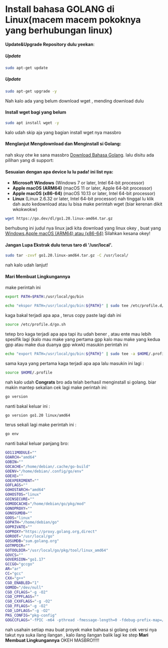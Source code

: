 # Install bahasa GOLANG di Linux(macem macem pokoknya yang berhubungan linux)

**Update&Upgrade Repository dulu yeekan**:

##### Update
```sh
sudo apt-get update
```
##### Update
```sh
sudo apt-get upgrade -y
```
Nah kalo ada yang belum download wget , mending download dulu

#### Install wget bagi yang belum
```sh
sudo apt install wget -y
```
kalo udah skip aja yang bagian install wget nya massbro

#### Menglanjut Mengdownload dan Menginstall si Golang:
nah skuy otw ke sana massbro [Download Bahasa Golang](https://go.dev/dl/). lalu disitu ada pilihan yang di support:
#### Sesuaian dengan apa device lu lu pada! ini list nya:
* **Microsoft Windows** (Windows 7 or later, Intel 64-bit processor)
* **Apple macOS (ARM64)** (macOS 11 or later, Apple 64-bit processor)
* **Apple macOS (x86-64)** (macOS 10.13 or later, Intel 64-bit processor)
* **Linux** (Linux 2.6.32 or later, Intel 64-bit processor)
nah tinggal lu klik dah auto kedownload atau lu bisa make perintah wget (biar kerenan dikit wkokwokw)
```sh
wget https://go.dev/dl/go1.20.linux-amd64.tar.gz
```
berhubung ini judul nya linux jadi kita download yang linux okey , buat yang [Windows](https:waiting),[Apple macOS (ARM64) atau (x86-64)](https:waiting) Silahkan kesana okey!

#### Jangan Lupa Ekstrak dulu terus taro di '/usr/local'. 
```sh
sudo tar -zxvf go1.20.linux-amd64.tar.gz -C /usr/local/
```
nah kalo udah lanjut!

#### Mari Membuat Lingkungannya 
make perintah ini 
```sh
export PATH=$PATH:/usr/local/go/bin
```
```sh
echo "ekspor PATH=/usr/local/go/bin:${PATH}" | sudo tee /etc/profile.d/go.sh 
```
kaga bakal terjadi apa apa , terus copy paste lagi dah ini 
```sh
source /etc/profile.d/go.sh
```
tetep bro kaga terjadi apa apa tapi itu udah bener , atau ente mau lebih spesifik lagi (kalo mau make yang pertama gpp kalo mau make yang kedua gpp atau make dua duanya gpp wkwk) masukin perintah ini 
```sh
echo "export PATH=/usr/local/go/bin:${PATH}" | sudo tee -a $HOME/.profile
```
sama kaya yang pertama kaga terjadi apa apa lalu masukin ini lagi :
```sh
source $HOME/.profile
```
nah kalo udah **Congrats** bro ada telah berhasil menginstall si golang.
biar makin mantep sekalian cek lagi make perintah ini:
```sh
go version
```
nanti bakal keluar ini :
```sh
go version go1.20 linux/amd64
```
terus sekali lagi make perintah ini :
```sh
go env
```
nanti bakal keluar panjang bro:
```sh
GO111MODULE=""
GOARCH="amd64"
GOBIN=""
GOCACHE="/home/debian/.cache/go-build"
GOENV="/home/debian/.config/go/env"
GOEXE=""
GOEXPERIMENT=""
GOFLAGS=""
GOHOSTARCH="amd64"
GOHOSTOS="linux"
GOINSECURE=""
GOMODCACHE="/home/debian/go/pkg/mod"
GONOPROXY=""
GONOSUMDB=""
GOOS="linux"
GOPATH="/home/debian/go"
GOPRIVATE=""
GOPROXY="https://proxy.golang.org,direct"
GOROOT="/usr/local/go"
GOSUMDB="sum.golang.org"
GOTMPDIR=""
GOTOOLDIR="/usr/local/go/pkg/tool/linux_amd64"
GOVCS=""
GOVERSION="go1.17"
GCCGO="gccgo"
AR="ar"
CC="gcc"
CXX="g++"
CGO_ENABLED="1"
GOMOD="/dev/null"
CGO_CFLAGS="-g -O2"
CGO_CPPFLAGS=""
CGO_CXXFLAGS="-g -O2"
CGO_FFLAGS="-g -O2"
CGO_LDFLAGS="-g -O2"
PKG_CONFIG="pkg-config"
GOGCCFLAGS="-fPIC -m64 -pthread -fmessage-length=0 -fdebug-prefix-map=/tmp/go-build1429786228=/tmp/go-build -gno-record-gcc-switches"
```

nah usahain setiap mau buat proyek make bahasa si golang cek versi nya takut nya suka ilang ilangan , kalo ilang ilangan balik lagi ke step **Mari Membuat Lingkungannya** OKEH MASBRO!!!!!

